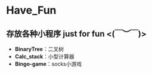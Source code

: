 # Have_Fun
存放各种小程序 just for fun   &lt;(￣︶￣)>
---
- **BinaryTree**：二叉树
- **Calc_stack**：小型计算器
- **Bingo-game**：socks小游戏

